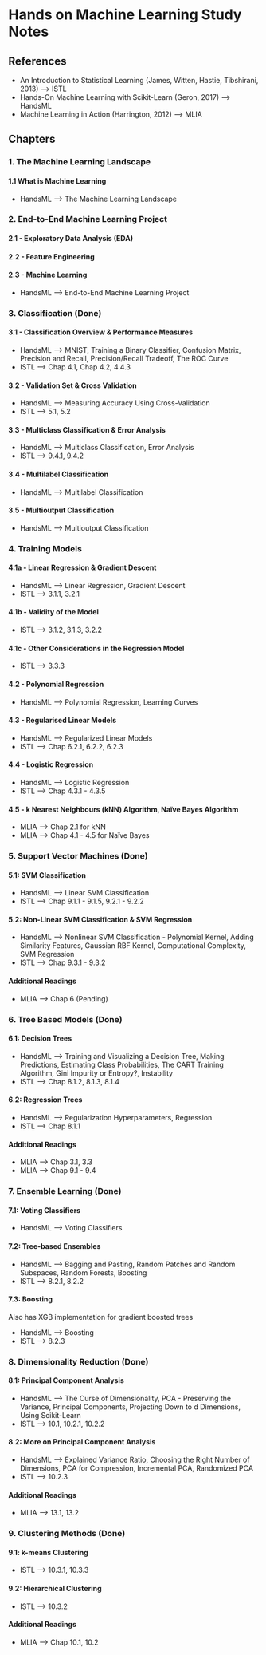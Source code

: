 # Hands on Machine Learning Study Notes

## References
- An Introduction to Statistical Learning (James, Witten, Hastie, Tibshirani, 2013) --> ISTL
- Hands-On Machine Learning with Scikit-Learn (Geron, 2017) --> HandsML
- Machine Learning in Action (Harrington, 2012) --> MLIA
## Chapters
### 1. The Machine Learning Landscape
#### 1.1 What is Machine Learning
- HandsML --> The Machine Learning Landscape

### 2. End-to-End Machine Learning Project
#### 2.1 - Exploratory Data Analysis (EDA)
#### 2.2 - Feature Engineering
#### 2.3 - Machine Learning
- HandsML --> End-to-End Machine Learning Project

### 3. Classification  (Done)
#### 3.1 - Classification Overview & Performance Measures
- HandsML --> MNIST, Training a Binary Classifier, Confusion Matrix, Precision and Recall, Precision/Recall Tradeoff, The ROC Curve
- ISTL --> Chap 4.1, Chap 4.2, 4.4.3
#### 3.2 - Validation Set & Cross Validation
- HandsML --> Measuring Accuracy Using Cross-Validation
- ISTL --> 5.1, 5.2
#### 3.3 - Multiclass Classification & Error Analysis
- HandsML --> Multiclass Classification, Error Analysis
- ISTL --> 9.4.1, 9.4.2
#### 3.4 - Multilabel Classification
- HandsML --> Multilabel Classification
#### 3.5 - Multioutput Classification
- HandsML --> Multioutput Classification

### 4. Training Models
#### 4.1a - Linear Regression & Gradient Descent
- HandsML --> Linear Regression, Gradient Descent
- ISTL --> 3.1.1, 3.2.1
#### 4.1b - Validity of the Model
- ISTL --> 3.1.2, 3.1.3, 3.2.2
#### 4.1c - Other Considerations in the Regression Model
- ISTL --> 3.3.3
#### 4.2 - Polynomial Regression
- HandsML --> Polynomial Regression, Learning Curves
#### 4.3 - Regularised Linear Models
- HandsML --> Regularized Linear Models
- ISTL --> Chap 6.2.1, 6.2.2, 6.2.3
#### 4.4 - Logistic Regression
- HandsML --> Logistic Regression
- ISTL --> Chap 4.3.1 - 4.3.5
#### 4.5 - k Nearest Neighbours (kNN) Algorithm, Naïve Bayes Algorithm
- MLIA --> Chap 2.1 for kNN
- MLIA --> Chap 4.1 - 4.5 for Naïve Bayes

### 5. Support Vector Machines (Done)
#### 5.1: SVM Classification
- HandsML --> Linear SVM Classification
- ISTL --> Chap 9.1.1 - 9.1.5, 9.2.1 - 9.2.2
#### 5.2: Non-Linear SVM Classification & SVM Regression
- HandsML --> Nonlinear SVM Classification - Polynomial Kernel, Adding Similarity Features, Gaussian RBF Kernel, Computational Complexity, SVM Regression
- ISTL --> Chap 9.3.1 - 9.3.2
#### Additional Readings
- MLIA --> Chap 6 (Pending)

### 6. Tree Based Models (Done)
#### 6.1: Decision Trees
- HandsML --> Training and Visualizing a Decision Tree, Making Predictions, Estimating Class Probabilities, The CART Training Algorithm, Gini Impurity or Entropy?, Instability
- ISTL --> Chap 8.1.2, 8.1.3, 8.1.4
#### 6.2: Regression Trees
- HandsML --> Regularization Hyperparameters, Regression
- ISTL --> Chap 8.1.1
#### Additional Readings
- MLIA --> Chap 3.1, 3.3
- MLIA --> Chap 9.1 - 9.4

### 7. Ensemble Learning (Done)
#### 7.1: Voting Classifiers
- HandsML --> Voting Classifiers
#### 7.2: Tree-based Ensembles 
- HandsML --> Bagging and Pasting, Random Patches and Random Subspaces, Random Forests, Boosting
- ISTL --> 8.2.1, 8.2.2
#### 7.3: Boosting
Also has XGB implementation for gradient boosted trees
- HandsML --> Boosting
- ISTL --> 8.2.3

### 8. Dimensionality Reduction (Done)
#### 8.1: Principal Component Analysis
- HandsML --> The Curse of Dimensionality, PCA - Preserving the Variance, Principal Components, Projecting Down to d Dimensions, Using Scikit-Learn
- ISTL --> 10.1, 10.2.1, 10.2.2 
#### 8.2: More on Principal Component Analysis
- HandsML --> Explained Variance Ratio, Choosing the Right Number of Dimensions, PCA for Compression, Incremental PCA, Randomized PCA
- ISTL --> 10.2.3
#### Additional Readings
- MLIA --> 13.1, 13.2

### 9. Clustering Methods (Done)
#### 9.1: k-means Clustering
- ISTL --> 10.3.1, 10.3.3
#### 9.2: Hierarchical Clustering
- ISTL --> 10.3.2
#### Additional Readings
- MLIA --> Chap 10.1, 10.2
